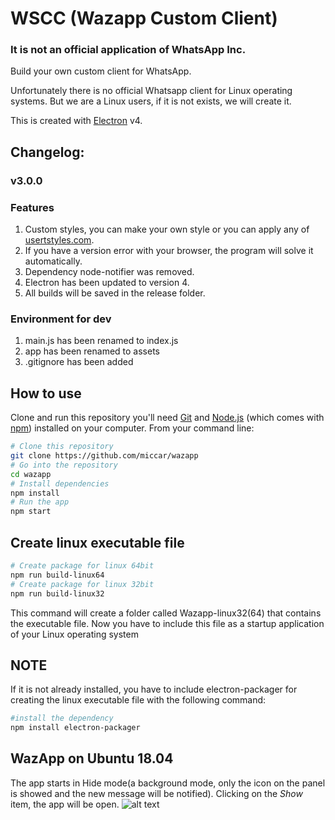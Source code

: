 # WSCC (Wazapp Custom Client)

### **It is not an official application of WhatsApp Inc.**

Build your own custom client for WhatsApp.

Unfortunately there is no official Whatsapp client for Linux operating systems. But we are a Linux users, if it is not exists, we will create it.

This is created with [Electron](https://electronjs.org/) v4.

## Changelog:

### v3.0.0

### Features
1. Custom styles, you can make your own style or you can apply any of [usertstyles.com](https://userstyles.org/styles/browse?search_terms=whatsapp&type=false).
2. If you have a version error with your browser, the program will solve it automatically.
3. Dependency node-notifier was removed.
4. Electron has been updated to version 4.
5. All builds will be saved in the release folder.

### Environment for dev
1. main.js has been renamed to index.js
2. app has been renamed to assets
3. .gitignore has been added

## How to use

Clone and run this repository you'll need [Git](https://git-scm.com) and [Node.js](https://nodejs.org/en/download/) (which comes with [npm](http://npmjs.com)) installed on your computer. From your command line:
```bash
# Clone this repository
git clone https://github.com/miccar/wazapp
# Go into the repository
cd wazapp
# Install dependencies
npm install
# Run the app
npm start
```

## Create linux executable file
```bash
# Create package for linux 64bit
npm run build-linux64
# Create package for linux 32bit
npm run build-linux32
```
This command will create a folder called Wazapp-linux32(64) that contains the executable file. Now you have to include this file as a startup application of your Linux operating system 

## NOTE
If it is not already installed, you have to include electron-packager for creating the linux executable file with the following command: 

```bash
#install the dependency 
npm install electron-packager
```
## WazApp on Ubuntu 18.04
The app starts in Hide mode(a background mode, only the icon on the panel is showed and the new message will be notified).
Clicking on the _Show_ item, the app will be open.
 ![alt text](https://github.com/miccar/wazapp/blob/master/images/wazapp.jpg)
